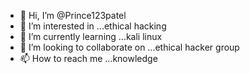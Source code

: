 - 👋 Hi, I’m @Prince123patel
- 👀 I’m interested in ...ethical hacking
- 🌱 I’m currently learning ...kali linux
- 💞️ I’m looking to collaborate on ...ethical hacker group
- 📫 How to reach me ...knowledge

<!---
Prince123patel/Prince123patel is a ✨ special ✨ repository because its `README.md` (this file) appears on your GitHub profile.
You can click the Preview link to take a look at your changes.
--->
